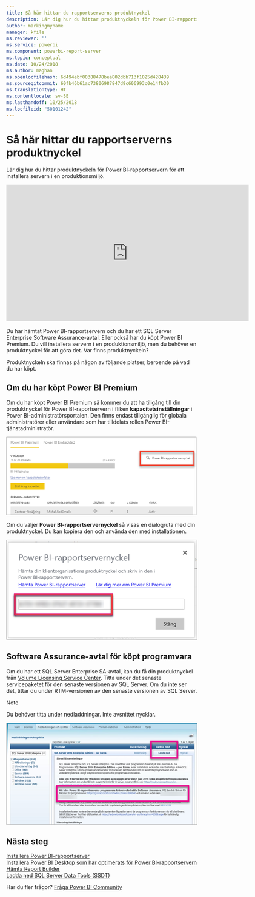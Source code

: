 ```yaml
---
title: Så här hittar du rapportserverns produktnyckel
description: Lär dig hur du hittar produktnyckeln för Power BI-rapportservern för att installera servern i en produktionsmiljö.
author: markingmyname
manager: kfile
ms.reviewer: ''
ms.service: powerbi
ms.component: powerbi-report-server
ms.topic: conceptual
ms.date: 10/24/2018
ms.author: maghan
ms.openlocfilehash: 6d494ebf00388478bea802dbb713f1025d428439
ms.sourcegitcommit: 60fb46b61ac73806987847d9c606993c0e14fb30
ms.translationtype: HT
ms.contentlocale: sv-SE
ms.lasthandoff: 10/25/2018
ms.locfileid: "50101242"
---
```

# <a name="how-to-find-your-report-server-product-key"></a>Så här hittar du rapportserverns produktnyckel
Lär dig hur du hittar produktnyckeln för Power BI-rapportservern för att installera servern i en produktionsmiljö.

<iframe width="640" height="360" src="https://www.youtube.com/embed/6CQnf-NGtpU?rel=0&amp;showinfo=0" frameborder="0" allowfullscreen></iframe>

Du har hämtat Power BI-rapportservern och du har ett SQL Server Enterprise Software Assurance-avtal. Eller också har du köpt Power BI Premium. Du vill installera servern i en produktionsmiljö, men du behöver en produktnyckel för att göra det. Var finns produktnyckeln? 

Produktnyckeln ska finnas på någon av följande platser, beroende på vad du har köpt.

## <a name="purchased-power-bi-premium"></a>Om du har köpt Power BI Premium
Om du har köpt Power BI Premium så kommer du att ha tillgång till din produktnyckel för Power BI-raportservern i fliken **kapacitetsinställningar** i Power BI-administratörsportalen. Den finns endast tillgänglig för globala administratörer eller användare som har tilldelats rollen Power BI-tjänstadministratör.

![Power BI-rapportservernyckeln i premiuminställningarna](media/find-product-key/pbirs-product-key.png)

Om du väljer **Power BI-rapportservernyckel** så visas en dialogruta med din produktnyckel. Du kan kopiera den och använda den med installationen.

![Produktnyckel för Power BI-rapportserver](media/find-product-key/pbirs-product-key-dialog.png)

## <a name="purchased-software-assurance-agreement"></a>Software Assurance-avtal för köpt programvara
Om du har ett SQL Server Enterprise SA-avtal, kan du få din produktnyckel från [Volume Licensing Service Center](https://www.microsoft.com/Licensing/servicecenter/). Titta under det senaste servicepaketet för den senaste versionen av SQL Server. Om du inte ser det, tittar du under RTM-versionen av den senaste versionen av SQL Server.

> [!NOTE]
> Du behöver titta under nedladdningar. Inte avsnittet nycklar.
> 
> 

![](media/find-product-key/vlsc-download.png "Volume Licensing Service Center")

## <a name="next-steps"></a>Nästa steg
[Installera Power BI-rapportserver](install-report-server.md)  
[Installera Power BI Desktop som har optimerats för Power BI-rapportservern](install-powerbi-desktop.md)  
[Hämta Report Builder](https://www.microsoft.com/download/details.aspx?id=53613)  
[Ladda ned SQL Server Data Tools (SSDT)](http://go.microsoft.com/fwlink/?LinkID=616714)

Har du fler frågor? [Fråga Power BI Community](https://community.powerbi.com/)

